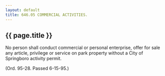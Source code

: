 ```yaml
---
layout: default 
title: 646.05 COMMERCIAL ACTIVITIES.
---
```


{{ page.title }}
----------------

No person shall conduct commercial or personal enterprise, offer for
sale any article, privilege or service on park property without a City
of Springboro activity permit.

(Ord. 95-28. Passed 6-15-95.)
